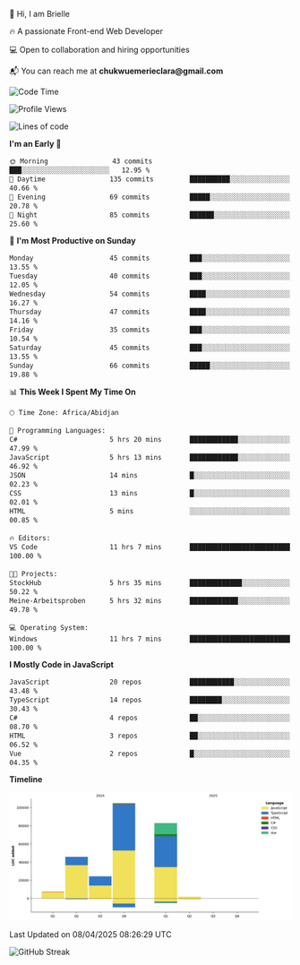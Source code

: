 <div align="left">
  <p>👋 Hi, I am Brielle</p>
  <p>🔥 A passionate Front-end Web Developer</p>
  <p>💻 Open to collaboration and hiring opportunities</p>
  <p>📬 You can reach me at <strong>chukwuemerieclara@gmail.com</strong></p>
</div>


 
 <!--START_SECTION:waka-->
![Code Time](http://img.shields.io/badge/Code%20Time-576%20hrs%2054%20mins-blue)

![Profile Views](http://img.shields.io/badge/Profile%20Views-8-blue)

![Lines of code](https://img.shields.io/badge/From%20Hello%20World%20I%27ve%20Written-266.2%20thousand%20lines%20of%20code-blue)

**I'm an Early 🐤** 

```text
🌞 Morning                43 commits          ███░░░░░░░░░░░░░░░░░░░░░░   12.95 % 
🌆 Daytime                135 commits         ██████████░░░░░░░░░░░░░░░   40.66 % 
🌃 Evening                69 commits          █████░░░░░░░░░░░░░░░░░░░░   20.78 % 
🌙 Night                  85 commits          ██████░░░░░░░░░░░░░░░░░░░   25.60 % 
```
📅 **I'm Most Productive on Sunday** 

```text
Monday                   45 commits          ███░░░░░░░░░░░░░░░░░░░░░░   13.55 % 
Tuesday                  40 commits          ███░░░░░░░░░░░░░░░░░░░░░░   12.05 % 
Wednesday                54 commits          ████░░░░░░░░░░░░░░░░░░░░░   16.27 % 
Thursday                 47 commits          ████░░░░░░░░░░░░░░░░░░░░░   14.16 % 
Friday                   35 commits          ███░░░░░░░░░░░░░░░░░░░░░░   10.54 % 
Saturday                 45 commits          ███░░░░░░░░░░░░░░░░░░░░░░   13.55 % 
Sunday                   66 commits          █████░░░░░░░░░░░░░░░░░░░░   19.88 % 
```


📊 **This Week I Spent My Time On** 

```text
🕑︎ Time Zone: Africa/Abidjan

💬 Programming Languages: 
C#                       5 hrs 20 mins       ████████████░░░░░░░░░░░░░   47.99 % 
JavaScript               5 hrs 13 mins       ████████████░░░░░░░░░░░░░   46.92 % 
JSON                     14 mins             █░░░░░░░░░░░░░░░░░░░░░░░░   02.23 % 
CSS                      13 mins             █░░░░░░░░░░░░░░░░░░░░░░░░   02.01 % 
HTML                     5 mins              ░░░░░░░░░░░░░░░░░░░░░░░░░   00.85 % 

🔥 Editors: 
VS Code                  11 hrs 7 mins       █████████████████████████   100.00 % 

🐱‍💻 Projects: 
StockHub                 5 hrs 35 mins       █████████████░░░░░░░░░░░░   50.22 % 
Meine-Arbeitsproben      5 hrs 32 mins       ████████████░░░░░░░░░░░░░   49.78 % 

💻 Operating System: 
Windows                  11 hrs 7 mins       █████████████████████████   100.00 % 
```

**I Mostly Code in JavaScript** 

```text
JavaScript               20 repos            ███████████░░░░░░░░░░░░░░   43.48 % 
TypeScript               14 repos            ████████░░░░░░░░░░░░░░░░░   30.43 % 
C#                       4 repos             ██░░░░░░░░░░░░░░░░░░░░░░░   08.70 % 
HTML                     3 repos             ██░░░░░░░░░░░░░░░░░░░░░░░   06.52 % 
Vue                      2 repos             █░░░░░░░░░░░░░░░░░░░░░░░░   04.35 % 
```



**Timeline**

![Lines of Code chart](https://raw.githubusercontent.com/Brielle28/Brielle28/main/assets/bar_graph.png)


 Last Updated on 08/04/2025 08:26:29 UTC
<!--END_SECTION:waka-->

![GitHub Streak](https://github-readme-streak-stats.herokuapp.com/?user=Brielle28)



